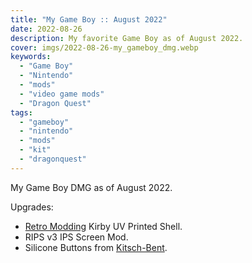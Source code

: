 ```yaml
---
title: "My Game Boy :: August 2022"
date: 2022-08-26
description: My favorite Game Boy as of August 2022.
cover: imgs/2022-08-26-my_gameboy_dmg.webp
keywords:
  - "Game Boy"
  - "Nintendo"
  - "mods"
  - "video game mods"
  - "Dragon Quest"
tags:
  - "gameboy"
  - "nintendo"
  - "mods"
  - "kit"
  - "dragonquest"
---
```


My Game Boy DMG as of August 2022.

Upgrades:

- [Retro Modding](https://www.retromodding.com/) Kirby UV Printed Shell.
- RIPS v3 IPS Screen Mod.
- Silicone Buttons from [Kitsch-Bent](https://store.kitsch-bent.com/products/silicone-buttons).
